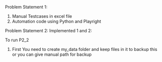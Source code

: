Problem Statement 1:
1) Manual Testcases in excel file 
2) Automation code using Python and Playright


Problem Statement 2:
Implemented 1 and 2:

To run P2_2 
1) First You need to create my_data folder and keep files in it to backup this or you can give manual path for backup

